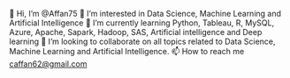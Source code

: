  👋 Hi, I’m @Affan75
 👀 I’m interested in Data Science, Machine Learning and Artificial Intelligence
 🌱 I’m currently learning Python, Tableau, R, MySQL, Azure, Apache, Sapark, Hadoop, SAS, Artificial intelligence and Deep learning
 💞️ I’m looking to collaborate on all topics related to Data Science, Machine Learning and Artificial Intelligence.
 📫 How to reach me caffan62@gmail.com
